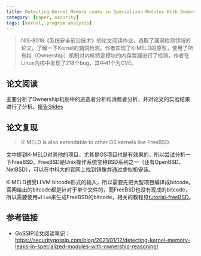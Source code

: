 ```yaml
---
title: Detecting Kernel Memory Leaks in Specialized Modules With Ownership Reasoning
category: [paper, security]
tags: [kernel, program analysis]
---
```


> NIS-8018《系统安全前沿技术》的论文阅读作业，选取了漏洞检测领域的论文，了解一下Kernel的漏洞检测。作者实现了K-MELD的原型，使用了所有权（Ownership）机制对内核特定模块的内存泄漏进行了检测。作者在Linux内核中发现了218个bug，其中41个为CVE。

## 论文阅读

主要分析了Ownership机制中的逃逸者分析和消费者分析，并对论文的实验结果进行了分析。[报告Slides](https://cascadeschen.cn/assets/slides/ndss21kernelleak.pdf)

## 论文复现

> K-MELD is also extendable to other OS kernels like FreeBSD.

文中提到K-MELD对其他的项目，尤其是OS项目也是有效果的，所以尝试分析一下FreeBSD。FreeBSD是Unix操作系统变种BSD系列之一（还有OpenBSD，NetBSD），可以在中科大的官网上找到镜像并通过虚拟机安装。

K-MELD接受LLVM bitcode形式的输入，所以需要先把大型项目编译成bitcode。官网给出的bitcode都是针对于单个文件的，而FreeBSD也没有现成的bitcode，所以需要使用`wllvm`来生成FreeBSD的bitcode，相关的教程见[tutorial-freeBSD](https://github.com/travitch/whole-program-llvm/blob/master/doc/tutorial-freeBSD.md)。

## 参考链接

* GoSSIP论文阅读笔记：<https://securitygossip.com/blog/2021/01/12/detecting-kernel-memory-leaks-in-specialized-modules-with-ownership-reasoning/>
